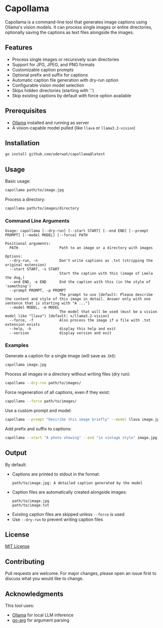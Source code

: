 # Capollama

Capollama is a command-line tool that generates image captions using Ollama's vision models. It can process single images or entire directories, optionally saving the captions as text files alongside the images.

## Features

- Process single images or recursively scan directories
- Support for JPG, JPEG, and PNG formats
- Customizable caption prompts
- Optional prefix and suffix for captions
- Automatic caption file generation with dry-run option
- Configurable vision model selection
- Skips hidden directories (starting with '.')
- Skip existing captions by default with force option available

## Prerequisites

- [Ollama](https://ollama.ai/) installed and running as server
- A vision-capable model pulled (like `llava` or `llama3.2-vision`)

## Installation

```bash
go install github.com/oderwat/capollama@latest
```

## Usage

Basic usage:
```bash
capollama path/to/image.jpg
```

Process a directory:
```bash
capollama path/to/images/directory
```

### Command Line Arguments

```
Usage: capollama [--dry-run] [--start START] [--end END] [--prompt PROMPT] [--model MODEL] [--force] PATH

Positional arguments:
  PATH                   Path to an image or a directory with images

Options:
  --dry-run, -n          Don't write captions as .txt (stripping the original extension)
  --start START, -s START
                         Start the caption with this (image of Leela the dog,)
  --end END, -e END      End the caption with this (in the style of 'something')
  --prompt PROMPT, -p PROMPT
                         The prompt to use [default: Please describe the content and style of this image in detail. Answer only with one sentence that is starting with "A ..."]
  --model MODEL, -m MODEL
                         The model that will be used (must be a vision model like "llava") [default: x/llama3.2-vision]
  --force, -f            Also process the image if a file with .txt extension exists
  --help, -h             display this help and exit
  --version              display version and exit
```

### Examples

Generate a caption for a single image (will save as .txt):
```bash
capollama image.jpg
```

Process all images in a directory without writing files (dry run):
```bash
capollama --dry-run path/to/images/
```

Force regeneration of all captions, even if they exist:
```bash
capollama --force path/to/images/
```

Use a custom prompt and model:
```bash
capollama --prompt "Describe this image briefly" --model llava image.jpg
```

Add prefix and suffix to captions:
```bash
capollama --start "A photo showing" --end "in vintage style" image.jpg
```

## Output

By default:
- Captions are printed to stdout in the format:
  ```
  path/to/image.jpg: A detailed caption generated by the model
  ```
- Caption files are automatically created alongside images:
  ```
  path/to/image.jpg
  path/to/image.txt
  ```
- Existing caption files are skipped unless `--force` is used
- Use `--dry-run` to prevent writing caption files

## License

[MIT License](LICENSE.txt)

## Contributing

Pull requests are welcome. For major changes, please open an issue first to discuss what you would like to change.

## Acknowledgments

This tool uses:
- [Ollama](https://ollama.ai/) for local LLM inference
- [go-arg](https://github.com/alexflint/go-arg) for argument parsing